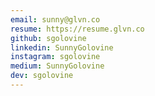```yaml
---
email: sunny@glvn.co
resume: https://resume.glvn.co
github: sgolovine
linkedin: SunnyGolovine
instagram: sgolovine
medium: SunnyGolovine
dev: sgolovine
---
```

